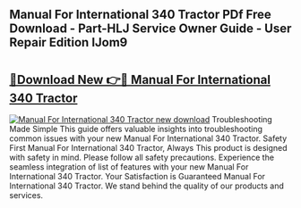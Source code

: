## Manual For International 340 Tractor PDf Free Download - Part-HLJ Service Owner Guide - User Repair Edition IJom9

# <h2><a href="http://bc60074.oget.top/?id=Manual+For+International+340+Tractor">🔗Download New 👉🔴 Manual For International 340 Tractor</a></h2>

[![Manual For International 340 Tractor new download](https://i.imgur.com/5g1atiW.png)](http://bc60074.oget.top/?id=Manual+For+International+340+Tractor)
Troubleshooting Made Simple This guide offers valuable insights into troubleshooting common issues with your new Manual For International 340 Tractor. Safety First Manual For International 340 Tractor, Always This product is designed with safety in mind. Please follow all safety precautions. Experience the seamless integration of list of features with your new Manual For International 340 Tractor. Your Satisfaction is Guaranteed Manual For International 340 Tractor. We stand behind the quality of our products and services.
